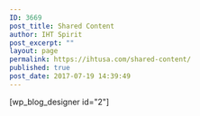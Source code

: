 ```yaml
---
ID: 3669
post_title: Shared Content
author: IHT Spirit
post_excerpt: ""
layout: page
permalink: https://ihtusa.com/shared-content/
published: true
post_date: 2017-07-19 14:39:49
---
```

[wp_blog_designer id="2"]